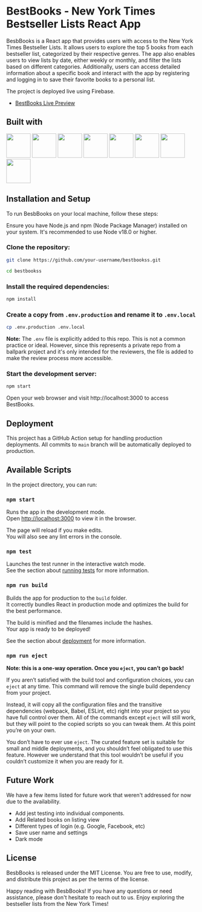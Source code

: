 # BestBooks - New York Times Bestseller Lists React App

BesbBooks is a React app that provides users with access to the New York Times Bestseller Lists. It allows users to explore the top 5 books from each bestseller list, categorized by their respective genres. The app also enables users to view lists by date, either weekly or monthly, and filter the lists based on different categories. Additionally, users can access detailed information about a specific book and interact with the app by registering and logging in to save their favorite books to a personal list.

The project is deployed live using Firebase.

- [BestBooks Live Preview](https://bestbooks-13272.web.app/)

## Built with

<div>

<img    src="https://cdn.jsdelivr.net/gh/devicons/devicon/icons/react/react-original.svg" height="64" width="64"/>
<img    src="https://cdn.jsdelivr.net/gh/devicons/devicon/icons/tailwindcss/tailwindcss-original-wordmark.svg" height="64" width="64"/>
<img    src="https://cdn.jsdelivr.net/gh/devicons/devicon/icons/materialui/materialui-original.svg" height="64" width="64"/>
<img    src="https://cdn.jsdelivr.net/gh/devicons/devicon/icons/nodejs/nodejs-original.svg" height="64" width="64"/>
<img    src="https://cdn.jsdelivr.net/gh/devicons/devicon/icons/firebase/firebase-plain.svg"  height="64" width="64"/>
<img    src="https://cdn.jsdelivr.net/gh/devicons/devicon/icons/css3/css3-original.svg" height="64" width="64"/>
<img    src="https://cdn.jsdelivr.net/gh/devicons/devicon/icons/javascript/javascript-original.svg" height="64" width="64"/>
<img    src="https://cdn.jsdelivr.net/gh/devicons/devicon/icons/typescript/typescript-original.svg" height="64" width="64"/>

## Installation and Setup

To run BesbBooks on your local machine, follow these steps:

Ensure you have Node.js and npm (Node Package Manager) installed on your system. It's recommended to use Node v18.0 or higher.

### Clone the repository:

```bash
git clone https://github.com/your-username/bestbookss.git

cd bestbookss
```

### Install the required dependencies:

```bash
npm install
```

### Create a copy from `.env.production` and rename it to `.env.local`

```bash
cp .env.production .env.local
```

**Note:** The `.env` file is explicitly added to this repo. This is not a common practice or ideal. However, since this represents a private repo from a ballpark project and it's only intended for the reviewers, the file is added to make the review process more accessible.

### Start the development server:

```bash
npm start
```

Open your web browser and visit http://localhost:3000 to access BestBooks.

## Deployment

This project has a GitHub Action setup for handling production deployments. All commits to `main` branch will be automatically deployed to production.

## Available Scripts

In the project directory, you can run:

### `npm start`

Runs the app in the development mode.\
Open [http://localhost:3000](http://localhost:3000) to view it in the browser.

The page will reload if you make edits.\
You will also see any lint errors in the console.

### `npm test`

Launches the test runner in the interactive watch mode.\
See the section about [running tests](https://facebook.github.io/create-react-app/docs/running-tests) for more information.

### `npm run build`

Builds the app for production to the `build` folder.\
It correctly bundles React in production mode and optimizes the build for the best performance.

The build is minified and the filenames include the hashes.\
Your app is ready to be deployed!

See the section about [deployment](https://facebook.github.io/create-react-app/docs/deployment) for more information.

### `npm run eject`

**Note: this is a one-way operation. Once you `eject`, you can’t go back!**

If you aren’t satisfied with the build tool and configuration choices, you can `eject` at any time. This command will remove the single build dependency from your project.

Instead, it will copy all the configuration files and the transitive dependencies (webpack, Babel, ESLint, etc) right into your project so you have full control over them. All of the commands except `eject` will still work, but they will point to the copied scripts so you can tweak them. At this point you’re on your own.

You don’t have to ever use `eject`. The curated feature set is suitable for small and middle deployments, and you shouldn’t feel obligated to use this feature. However we understand that this tool wouldn’t be useful if you couldn’t customize it when you are ready for it.

## Future Work
We have a few items listed for future work that weren't addressed for now due to the availability. 

- Add jest testing into individual components. 
- Add Related books on listing view
- Different types of login (e.g. Google, Facebook, etc)
- Save user name and settings
- Dark mode

## License

BesbBooks is released under the MIT License. You are free to use, modify, and distribute this project as per the terms of the license.

Happy reading with BesbBooks! If you have any questions or need assistance, please don't hesitate to reach out to us. Enjoy exploring the bestseller lists from the New York Times!

